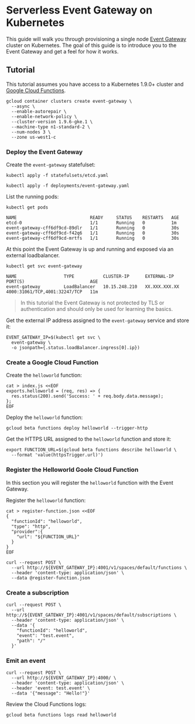 # Serverless Event Gateway on Kubernetes

This guide will walk you through provisioning a single node [Event Gateway](https://github.com/serverless/event-gateway) cluster on Kubernetes. The goal of this guide is to introduce you to the Event Gateway and get a feel for how it works. 

## Tutorial

This tutorial assumes you have access to a Kubernetes 1.9.0+ cluster and [Google Cloud Functions](https://cloud.google.com/functions).

```
gcloud container clusters create event-gateway \
  --async \
  --enable-autorepair \
  --enable-network-policy \
  --cluster-version 1.9.6-gke.1 \
  --machine-type n1-standard-2 \
  --num-nodes 3 \
  --zone us-west1-c
```

### Deploy the Event Gateway

Create the `event-gateway` statefulset:

```
kubectl apply -f statefulsets/etcd.yaml
```

```
kubectl apply -f deployments/event-gateway.yaml
```

List the running pods:

```
kubectl get pods
```
```
NAME                            READY     STATUS    RESTARTS   AGE
etcd-0                          1/1       Running   0          1m
event-gateway-cff6df9cd-89dlr   1/1       Running   0          30s
event-gateway-cff6df9cd-f42q6   1/1       Running   0          30s
event-gateway-cff6df9cd-mrtfs   1/1       Running   0          30s
```

At this point the Event Gateway is up and running and exposed via an external loadbalancer.

```
kubectl get svc event-gateway
```
```
NAME                  TYPE           CLUSTER-IP      EXTERNAL-IP     PORT(S)                         AGE
event-gateway         LoadBalancer   10.15.248.210   XX.XXX.XXX.XX   4000:31061/TCP,4001:32247/TCP   11m
```

> In this tutorial the Event Gateway is not protected by TLS or authentication and should only be used for learning the basics.

Get the external IP address assigned to the `event-gateway` service and store it:

```
EVENT_GATEWAY_IP=$(kubectl get svc \
  event-gateway \
  -o jsonpath={.status.loadBalancer.ingress[0].ip})
```

### Create a Google Cloud Function

Create the `helloworld` function:

```
cat > index.js <<EOF
exports.helloworld = (req, res) => {
  res.status(200).send('Success: ' + req.body.data.message);
};
EOF
```

Deploy the `helloworld` function:

```
gcloud beta functions deploy helloworld --trigger-http
```

Get the HTTPS URL assigned to the `helloworld` function and store it:

```
export FUNCTION_URL=$(gcloud beta functions describe helloworld \
  --format 'value(httpsTrigger.url)')
```

### Register the Helloworld Goole Cloud Function

In this section you will register the `helloworld` function with the Event Gateway.

Register the `helloworld` function:

```
cat > register-function.json <<EOF
{
  "functionId": "helloworld",
  "type": "http",
  "provider":{
    "url": "${FUNCTION_URL}"
  }
}
EOF
```

```
curl --request POST \
  --url http://${EVENT_GATEWAY_IP}:4001/v1/spaces/default/functions \
  --header 'content-type: application/json' \
  --data @register-function.json
```

### Create a subscription

```
curl --request POST \
  --url http://${EVENT_GATEWAY_IP}:4001/v1/spaces/default/subscriptions \
  --header 'content-type: application/json' \
  --data '{
    "functionId": "helloworld",
    "event": "test.event",
    "path": "/"
  }'
```

### Emit an event

```
curl --request POST \
  --url http://${EVENT_GATEWAY_IP}:4000/ \
  --header 'content-type: application/json' \
  --header 'event: test.event' \
  --data '{"message": "Hello!"}'
```

Review the Cloud Functions logs:

```
gcloud beta functions logs read helloworld
```
